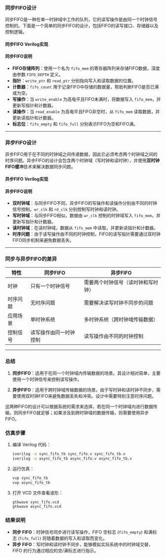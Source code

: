 ### 同步FIFO设计

同步FIFO是一种在单一时钟域中工作的队列，它的读写操作是由同一个时钟信号控制的。下面是一个简单的同步FIFO的设计，包括FIFO的读写接口、存储器以及控制逻辑。

#### 同步FIFO Verilog实现

#### 同步FIFO说明

- **FIFO存储阵列**：使用一个名为 `fifo_mem` 的寄存器阵列来存储FIFO数据，深度由参数 `FIFO_DEPTH` 定义。
- **指针**：`write_ptr` 和 `read_ptr` 分别指向写入和读取数据的位置。
- **计数器**：`fifo_count` 用于记录FIFO中存储的数据量，帮助判断FIFO是否已满或为空。
- **写操作**：当 `write_enable` 为高电平且FIFO未满时，将数据写入 `fifo_mem`，并更新写指针和计数器。
- **读操作**：当 `read_enable` 为高电平且FIFO非空时，从 `fifo_mem` 读取数据，并更新读指针和计数器。
- **标志位**：`fifo_empty` 和 `fifo_full` 分别表示FIFO为空和FIFO满。

---

### 异步FIFO设计

异步FIFO用于在不同的时钟域之间传递数据，因此它必须考虑两个时钟域之间的时序问题。异步FIFO的设计会包含两个时钟域（写时钟和读时钟），并使用**双时钟FIFO缓冲**技术来解决数据同步问题。

#### 异步FIFO Verilog实现

#### 异步FIFO说明

- **双时钟域**：与同步FIFO不同，异步FIFO的写操作和读操作分别由不同的时钟信号控制。`wr_clk` 和 `rd_clk` 分别控制写时钟和读时钟。
- **写时钟域**：与同步FIFO相似，数据由 `wr_clk` 控制的时钟域写入 `fifo_mem`，并更新写指针和计数器。
- **读时钟域**：在读时钟域，数据从 `fifo_mem` 中读取，并更新读指针和计数器。
- **时序问题**：由于读写操作由不同的时钟控制，FIFO的读写指针需要通过双时钟FIFO同步机制来避免数据丢失。

---

### 同步与异步FIFO的差异

| 特性         | 同步FIFO                       | 异步FIFO                       |
|--------------|---------------------------------|---------------------------------|
| 时钟         | 只有一个时钟信号                | 需要两个时钟信号（读时钟和写时钟） |
| 时序问题     | 无时序问题                      | 需要解决读写时钟不同步的问题     |
| 应用场景     | 单时钟系统                      | 多时钟系统（跨时钟域传输数据）   |
| 控制信号     | 读写操作由同一时钟控制           | 读写操作由不同的时钟控制         |

---

### 总结

1. **同步FIFO**：适用于在同一个时钟域内传输数据的场景。其设计相对简单，主要使用一个时钟信号来控制读写操作。
   
2. **异步FIFO**：适用于跨时钟域传输数据的场景。由于写时钟和读时钟不同步，需要使用双时钟FIFO来避免数据丢失和冲突。设计中需要特别注意时序问题。

这两种FIFO的设计可以根据系统的需求来选择，若在同一个时钟域内进行数据传输，则同步FIFO就足够；如果涉及到跨时钟域的数据传输，则需要使用异步FIFO。



### 仿真步骤

1. 编译 Verilog 代码：
   ```bash
   iverilog -o sync_fifo_tb sync_fifo.v sync_fifo_tb.v
   iverilog -o async_fifo_tb async_fifo.v async_fifo_tb.v
   ```

2. 运行仿真：
   ```bash
   vvp sync_fifo_tb
   vvp async_fifo_tb
   ```

3. 打开 VCD 文件查看波形：
   ```bash
   gtkwave sync_fifo.vcd
   gtkwave async_fifo.vcd
   ```

### 结果说明

- **同步 FIFO**：时钟信号同步进行读写操作，FIFO 空标志 (`fifo_empty`) 和满标志 (`fifo_full`) 将随着数据的写入和读取而变化。
- **异步 FIFO**：写时钟和读时钟不同步，能够模拟实际系统中的时钟域交替，FIFO 的行为通过相应的空/满标志进行指示。